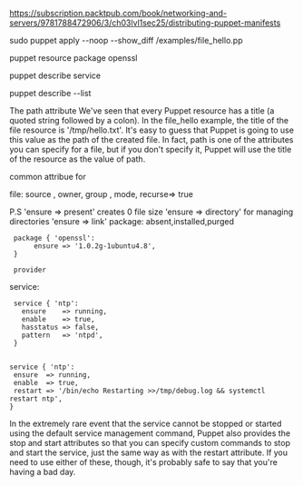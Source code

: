 https://subscription.packtpub.com/book/networking-and-servers/9781788472906/3/ch03lvl1sec25/distributing-puppet-manifests


sudo puppet apply --noop --show_diff /examples/file_hello.pp


puppet resource package openssl

puppet describe service


puppet describe --list


The path attribute
We've seen that every Puppet resource has a title (a quoted string followed by a colon). In the file_hello example, the title of the file resource is '/tmp/hello.txt'. It's easy to guess that Puppet is going to use this value as the path of the created file. In fact, path is one of the attributes you can specify for a file, but if you don't specify it, Puppet will use the title of the resource as the value of path.

common attribue for 

file: source , owner, group , mode, recurse=> true

P.S 'ensure => present' creates 0 file size
     'ensure => directory' for managing directories
     'ensure => link'
package:
     absent,installed,purged
     
     package { 'openssl':
          ensure => '1.0.2g-1ubuntu4.8',
     }
     
     provider

service:

     service { 'ntp':
       ensure    => running,
       enable    => true,
       hasstatus => false,
       pattern   => 'ntpd',
     }
     
     
    service { 'ntp':
     ensure  => running,
     enable  => true,
     restart => '/bin/echo Restarting >>/tmp/debug.log && systemctl restart ntp',
    }
    
In the extremely rare event that the service cannot be stopped or started using the default service management command, Puppet also provides the stop and start attributes so that you can specify custom commands to stop and start the service, just the same way as with the restart attribute. If you need to use either of these, though, it's probably safe to say that you're having a bad day.

    
